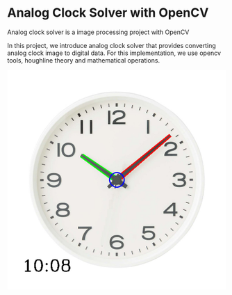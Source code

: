 # Analog Clock Solver with OpenCV
Analog clock solver is a image processing project with OpenCV

In this project, we introduce analog clock solver that provides converting analog clock image to digital data. For this implementation, we use opencv tools, houghline theory and mathematical operations.

![resim](https://github.com/mehmet-engineer/Analog_Clock_Solver/blob/main/digital_clock.png)
